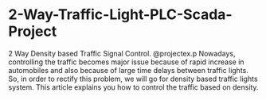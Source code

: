 # 2-Way-Traffic-Light-PLC-Scada-Project
2 Way Density based Traffic Signal Control. @projectex.p Nowadays, controlling the traffic becomes major issue because of rapid increase in automobiles and also because of large time delays between traffic lights. So, in order to rectify this problem, we will go for density based traffic lights system. This article explains you how to control the traffic based on density.
